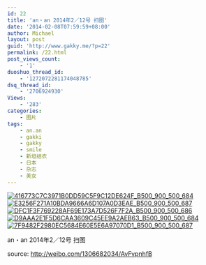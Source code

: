 ```yaml
---
id: 22
title: 'an・an 2014年2／12号 扫图'
date: '2014-02-08T07:59:59+08:00'
author: Michael
layout: post
guid: 'http://www.gakky.me/?p=22'
permalink: /22.html
post_views_count:
    - '1'
duoshuo_thread_id:
    - '1272072281174048785'
dsq_thread_id:
    - '2706924930'
Views:
    - '283'
categories:
    - 图片
tags:
    - an.an
    - gakki
    - gakky
    - smile
    - 新垣结衣
    - 日本
    - 杂志
    - 美女
---
```


[![416773C7C3971B0DD59C5F9C12DE624F_B500_900_500_684](http://www.yui-aragaki.org/wp-content/uploads/img/416773C7C3971B0DD59C5F9C12DE624F_B500_900_500_684.jpeg)](http://www.yui-aragaki.org/wp-content/uploads/img/416773C7C3971B0DD59C5F9C12DE624F_B1280_1280_1080_1479.jpeg) [![E3256F271A10BDA9666A6D107A0D3EAE_B500_900_500_687](http://www.yui-aragaki.org/wp-content/uploads/img/E3256F271A10BDA9666A6D107A0D3EAE_B500_900_500_687.jpeg)](http://www.yui-aragaki.org/wp-content/uploads/img/E3256F271A10BDA9666A6D107A0D3EAE_B1280_1280_1080_1486.jpeg) [![DFC1F3F769228AF69E173A7D526F7F2A_B500_900_500_686](http://www.yui-aragaki.org/wp-content/uploads/img/DFC1F3F769228AF69E173A7D526F7F2A_B500_900_500_686.jpeg)](http://www.yui-aragaki.org/wp-content/uploads/img/DFC1F3F769228AF69E173A7D526F7F2A_B1280_1280_1080_1483.jpeg) [![D9AAA2E1F5D6CAA3609C45EE9A2AEB63_B500_900_500_684](http://www.yui-aragaki.org/wp-content/uploads/img/D9AAA2E1F5D6CAA3609C45EE9A2AEB63_B500_900_500_684.jpeg)](http://www.yui-aragaki.org/wp-content/uploads/img/D9AAA2E1F5D6CAA3609C45EE9A2AEB63_B1280_1280_1080_1479.jpeg) [![7F9482F2980EC5684E60E5E6A97070D1_B500_900_500_687](http://www.yui-aragaki.org/wp-content/uploads/img/7F9482F2980EC5684E60E5E6A97070D1_B500_900_500_687.jpeg)](http://www.yui-aragaki.org/wp-content/uploads/img/7F9482F2980EC5684E60E5E6A97070D1_B1280_1280_1080_1486.jpeg)

<span>an・an 2014年2／12号 扫图</span>

source: <http://weibo.com/1306682034/AvFvpnhfB>